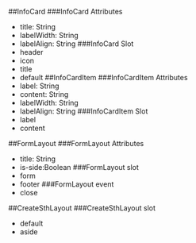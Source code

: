##InfoCard
###InfoCard Attributes
- title: String
- labelWidth: String
- labelAlign: String
###InfoCard Slot
- header
- icon
- title
- default
##InfoCardItem
###InfoCardItem Attributes
- label: String
- content: String
- labelWidth: String
- labelAlign: String
###InfoCardItem Slot
- label
- content
            
##FormLayout
###FormLayout Attributes
- title: String
- is-side:Boolean
###FormLayout slot
- form
- footer
###FormLayout event
- close

##CreateSthLayout
###CreateSthLayout slot
- default
- aside
